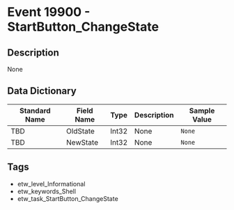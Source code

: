 # Event 19900 - StartButton_ChangeState

## Description
None

## Data Dictionary
|Standard Name|Field Name|Type|Description|Sample Value|
|---|---|---|---|---|
|TBD|OldState|Int32|None|`None`|
|TBD|NewState|Int32|None|`None`|

## Tags
* etw_level_Informational
* etw_keywords_Shell
* etw_task_StartButton_ChangeState